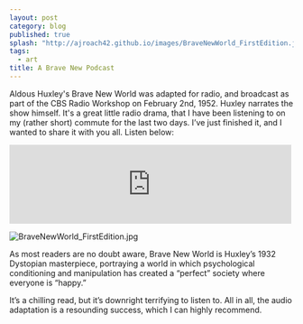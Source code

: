 ```yaml
---
layout: post
category: blog
published: true
splash: "http://ajroach42.github.io/images/BraveNewWorld_FirstEdition.jpg"
tags: 
  - art
title: A Brave New Podcast
---
```



Aldous Huxley's Brave New World was adapted for radio, and broadcast as part of the CBS Radio Workshop on February 2nd, 1952. Huxley narrates the show himself. It's a great little radio drama, that I have been listening to on my (rather short) commute for the last two days. I’ve just finished it, and I wanted to share it with you all. Listen below: 
<iframe src="https://archive.org/embed/CbsRadioWorkshop-BraveNewWorldjohnr2443" width="500" height="140" frameborder="0" webkitallowfullscreen="true" mozallowfullscreen="true" allowfullscreen></iframe>

![BraveNewWorld_FirstEdition.jpg]({{site.baseurl}}/images/BraveNewWorld_FirstEdition.jpg)

As most readers are no doubt aware, Brave New World is Huxley’s 1932 Dystopian masterpiece, portraying a world in which psychological conditioning and manipulation has created a “perfect” society where everyone is “happy.” 

It’s a chilling read, but it’s downright terrifying to listen to. All in all, the audio adaptation is a resounding success, which I can highly recommend.
